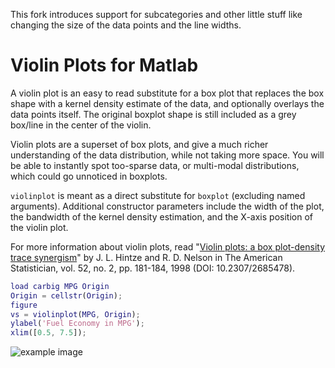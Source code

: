 This fork introduces support for subcategories and other little stuff
like changing the size of the data points and the line widths.

# Violin Plots for Matlab

A violin plot is an easy to read substitute for a box plot that
replaces the box shape with a kernel density estimate of the data, and
optionally overlays the data points itself. The original boxplot shape
is still included as a grey box/line in the center of the violin.

Violin plots are a superset of box plots, and give a much richer
understanding of the data distribution, while not taking more space.
You will be able to instantly spot too-sparse data, or multi-modal
distributions, which could go unnoticed in boxplots.

`violinplot` is meant as a direct substitute for `boxplot` (excluding
named arguments). Additional constructor parameters include the width
of the plot, the bandwidth of the kernel density estimation, and the
X-axis position of the violin plot.

For more information about violin plots, read "[Violin plots: a box
plot-density trace synergism](http://www.stat.cmu.edu/~rnugent/PCMI2016/papers/ViolinPlots.pdf)"
by J. L. Hintze and R. D. Nelson in The American Statistician, vol.
52, no. 2, pp. 181-184, 1998 (DOI: 10.2307/2685478).

```matlab
load carbig MPG Origin
Origin = cellstr(Origin);
figure
vs = violinplot(MPG, Origin);
ylabel('Fuel Economy in MPG');
xlim([0.5, 7.5]);
```

![example image](example.png)
